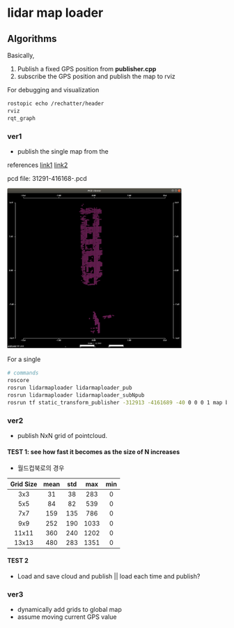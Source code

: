 # lidar map loader

## Algorithms
Basically,
1. Publish a fixed GPS position from **publisher.cpp**
2. subscribe the GPS position and publish the map to rviz

For debugging and visualization
```sh
rostopic echo /rechatter/header
rviz
rqt_graph
```
### ver1
* publish the single map from the

references
[link1](http://wiki.ros.org/pcl_ros)
[link2](https://github.com/ros-perception/perception_pcl/blob/melodic-devel/pcl_ros/tools/pcd_to_pointcloud.cpp)

pcd file: 31291-416168-.pcd

<img src="/images/ver1.png" alt="pcd" width="400"/>

For a single
```sh
# commands
roscore
rosrun lidarmaploader lidarmaploader_pub
rosrun lidarmaploader lidarmaploader_subNpub
rosrun tf static_transform_publisher -312913 -4161689 -40 0 0 0 1 map base_link 10
```
### ver2
* publish NxN grid of pointcloud.

#### TEST 1: see how fast it becomes as the size of N increases
* 월드컵북로의 경우

| Grid Size   | mean        | std         | max         | min           |
| :---:       | :----:      | :----:      |    :----:   |   :----:      |
| 3x3         | 31          | 38          | 283         |  0            |
| 5x5         | 84          | 82          | 539         |  0            |
| 7x7         | 159         | 135         | 786         |  0            |
| 9x9         | 252         | 190         | 1033        |  0            |
| 11x11       | 360         | 240         | 1202        |  0            |
| 13x13       | 480         | 283         | 1351        |  0            |

#### TEST 2
* Load and save cloud and publish || load each time and publish?



### ver3
* dynamically add grids to global map
* assume moving current GPS value
